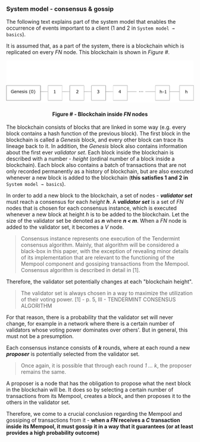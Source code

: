 ### System model - consensus & gossip

The following text explains part of the system model that enables the occurrence of events important to a client (1 and 2 in `System model → basics`).

It is assumed that, as a part of the system, there is a blockchain which is replicated on every *FN* node. This blockchain is shown in *Figure #*.

![](https://github.com/lukamiletic95/papers/blob/master/images/fig2.png)
<div align='center'> 
	<h4>Figure # - Blockchain inside <i>FN</i> nodes</h4>
</div>

The blockchain consists of blocks that are linked in some way (e.g. every block contains a hash function of the previous block). The first block in the blockchain is called a *Genesis* block, and every other block can trace its lineage back to it. In addition, the *Genesis* block also contains information about the first ever *validator set*. Each block inside the blockchain is described with a number - *height* (ordinal number of a block inside a blockchain).  Each block also contains a batch of transactions that are not only recorded permanently as a history of blockchain, but are also executed whenever a new block is added to the blockchain (**this satisfies 1 and 2 in** `System model → basics`).

In order to add a new block to the blockchain, a set of nodes - ***validator set*** must reach a consensus for each *height* ***h***. A ***validator set*** is a set of *FN* nodes that is chosen for each consensus instance, which is executed whenever a new block at height *h* is to be added to the blockchain. Let the size of the validator set be denoted as ***n*** where ***n < m***. When a *FN* node is added to the validator set, it becomes a *V* node.

> Consensus instance represents one execution of the Tendermint consensus algorithm. Mainly, that algorithm will be considered a black-box in this paper, with the exception of revealing minor details of its implementation that are relevant to the functioning of the Mempool component and gossiping transactions from the Mempool. Consensus algorithm is described in detail in [1].

Therefore, the validator set potentially changes at each "blockchain height".

> The validator set is always chosen in a way to maximize the utilization of their voting power. [1] - p. 5, III - TENDERMINT CONSENSUS ALGORITHM

For that reason, there is a probability that the validator set will never change, for example in a network where there is a certain number of validators whose voting power dominates over others'. But in general, this must not be a presumption.

Each consensus instance consists of ***k*** rounds, where at each round a new ***proposer*** is potentially selected from the validator set. 

> Once again, it is possible that through each round *1 ... k*, the proposer remains the same.

A proposer is a node that has the obligation to propose what the next block in the blockchain will be. It does so by selecting a certain number of transactions from its Mempool, creates a block, and then proposes it to the others in the validator set.

Therefore, we come to a crucial conclusion regarding the Mempool and gossiping of transactions from it - **when a *FN* receives a *C* transaction inside its Mempool, it must gossip it in a way that it guarantees (or at least provides a high probability outcome)**
<!--stackedit_data:
eyJoaXN0b3J5IjpbMjM4NzAwMjY2LC04ODgzODMyMzUsLTExNz
E0MDQxODgsMTY5MDM2NjgxOSwtMTA1ODgxNDE3MywtNTMxNDg1
NDI3LDEyMzU4NTM1NjgsNDUwODEyNjEzLDExNDU4NjYxNDcsMj
E3NzUyMjk0LC00MDI5MzU3ODIsMTgxMjgyMjg4MV19
-->